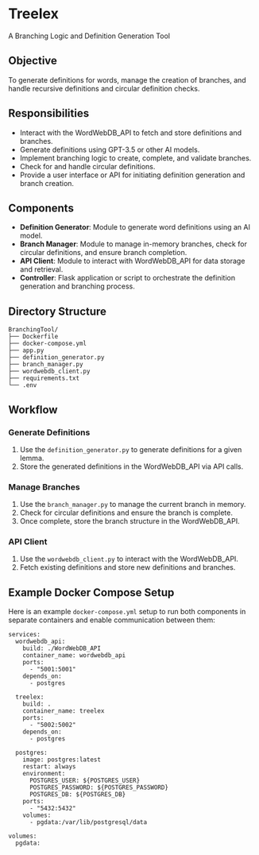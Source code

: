 # Treelex
A Branching Logic and Definition Generation Tool

## Objective
To generate definitions for words, manage the creation of branches, and handle recursive definitions and circular definition checks.

## Responsibilities
- Interact with the WordWebDB_API to fetch and store definitions and branches.
- Generate definitions using GPT-3.5 or other AI models.
- Implement branching logic to create, complete, and validate branches.
- Check for and handle circular definitions.
- Provide a user interface or API for initiating definition generation and branch creation.

## Components
- **Definition Generator**: Module to generate word definitions using an AI model.
- **Branch Manager**: Module to manage in-memory branches, check for circular definitions, and ensure branch completion.
- **API Client**: Module to interact with WordWebDB_API for data storage and retrieval.
- **Controller**: Flask application or script to orchestrate the definition generation and branching process.

## Directory Structure

```
BranchingTool/
├── Dockerfile
├── docker-compose.yml
├── app.py
├── definition_generator.py
├── branch_manager.py
├── wordwebdb_client.py
├── requirements.txt
└── .env
```


## Workflow

### Generate Definitions
1. Use the `definition_generator.py` to generate definitions for a given lemma.
2. Store the generated definitions in the WordWebDB_API via API calls.

### Manage Branches
1. Use the `branch_manager.py` to manage the current branch in memory.
2. Check for circular definitions and ensure the branch is complete.
3. Once complete, store the branch structure in the WordWebDB_API.

### API Client
1. Use the `wordwebdb_client.py` to interact with the WordWebDB_API.
2. Fetch existing definitions and store new definitions and branches.

## Example Docker Compose Setup
Here is an example `docker-compose.yml` setup to run both components in separate containers and enable communication between them:

```
services:
  wordwebdb_api:
    build: ./WordWebDB_API
    container_name: wordwebdb_api
    ports:
      - "5001:5001"
    depends_on:
      - postgres

  treelex:
    build: .
    container_name: treelex
    ports:
      - "5002:5002"
    depends_on:
      - postgres

  postgres:
    image: postgres:latest
    restart: always
    environment:
      POSTGRES_USER: ${POSTGRES_USER}
      POSTGRES_PASSWORD: ${POSTGRES_PASSWORD}
      POSTGRES_DB: ${POSTGRES_DB}
    ports:
      - "5432:5432"
    volumes:
      - pgdata:/var/lib/postgresql/data

volumes:
  pgdata:
  ```